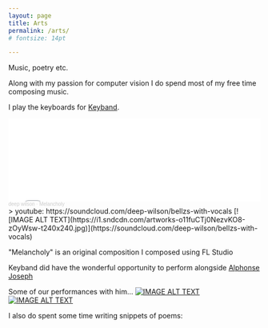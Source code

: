 ```yaml
---
layout: page
title: Arts
permalink: /arts/
# fontsize: 14pt

---
```

Music, poetry etc.

Along with my passion for computer vision I do spend most of my free time composing music. 

I play the keyboards for [Keyband](https://www.youtube.com/channel/UCd0RBs6FM0Vvvvy1C_t_4GQ).

<iframe width="100%" height="166" scrolling="no" frameborder="no" allow="autoplay" src="[https://w.soundcloud.com/player/?url=https%3A//api.soundcloud.com/tracks/1011876277&color=%23ff5500&auto_play=false&hide_related=false&show_comments=true&show_user=true&show_reposts=false&show_teaser=true](https://w.soundcloud.com/player/?url=https%3A//api.soundcloud.com/tracks/1011876277&color=%23ff5500&auto_play=false&hide_related=false&show_comments=true&show_user=true&show_reposts=false&show_teaser=true)"></iframe><div style="font-size: 10px; color: #cccccc;line-break: anywhere;word-break: normal;overflow: hidden;white-space: nowrap;text-overflow: ellipsis; font-family: Interstate,Lucida Grande,Lucida Sans Unicode,Lucida Sans,Garuda,Verdana,Tahoma,sans-serif;font-weight: 100;"><a href="[https://soundcloud.com/deep-wilson](https://soundcloud.com/deep-wilson)" title="deep wilson" target="_blank" style="color: #cccccc; text-decoration: none;">deep wilson</a> · <a href="[https://soundcloud.com/deep-wilson/bellzs-with-vocals](https://soundcloud.com/deep-wilson/bellzs-with-vocals)" title="Melancholy" target="_blank" style="color: #cccccc; text-decoration: none;">Melancholy</a></div>
> youtube: https://soundcloud.com/deep-wilson/bellzs-with-vocals
[![IMAGE ALT TEXT](https://i1.sndcdn.com/artworks-o11fuCTj0NezvKO8-zOyWsw-t240x240.jpg)](https://soundcloud.com/deep-wilson/bellzs-with-vocals)




"Melancholy" is an original composition I composed using FL Studio

Keyband did have the wonderful opportunity to perform alongside [Alphonse Joseph](https://en.wikipedia.org/wiki/Alphons_Joseph)

Some of our performances with him...
[![IMAGE ALT TEXT](http://img.youtube.com/vi/SjuB5TtFsuw/0.jpg)](http://www.youtube.com/watch?v=SjuB5TtFsuw)
[![IMAGE ALT TEXT](http://img.youtube.com/vi/yaxYKm48q1M/0.jpg)](http://www.youtube.com/watch?v=yaxYKm48q1M)

<!-- > youtube: https://www.youtube.com/embed/SjuB5TtFsuw -->

<!-- <iframe width="560" height="315" src="[https://www.youtube.com/embed/SjuB5TtFsuw](https://www.youtube.com/embed/SjuB5TtFsuw)" title="YouTube video player" frameborder="0" allow="accelerometer; autoplay; clipboard-write; encrypted-media; gyroscope; picture-in-picture" allowfullscreen></iframe>

<iframe width="560" height="315" src="[https://www.youtube.com/embed/yaxYKm48q1M](https://www.youtube.com/embed/yaxYKm48q1M)" title="YouTube video player" frameborder="0" allow="accelerometer; autoplay; clipboard-write; encrypted-media; gyroscope; picture-in-picture" allowfullscreen></iframe> -->

I also do spent some time writing snippets of poems: